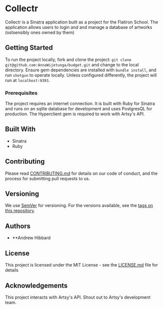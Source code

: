 # Collectr

Collectr is a Sinatra application built as a project for the Flatiron School. The application allows users to login and and manage a database of artworks (ostsensibly ones owned by them)

## Getting Started

To run the project locally, fork and clone the project:
`git clone git@github.com:AnnaWijetunga/budget.git` and change to the local directory. Ensure gem dependencies are installed with `bundle install`, and run `shotgun` to operate locally. Unless configured differently, the project will run at `localhost:9393`.

### Prerequisites

The project requires an internet connection. It is built with Ruby for Sinatra and runs on an sqlite database for development and uses PostgresQL for production. The Hyperclient gem is required to work with Artsy's API. 

## Built With

* Sinatra
* Ruby

## Contributing

Please read [CONTRIBUTING.md](https://gist.github.com/PurpleBooth/b24679402957c63ec426) for details on our code of conduct, and the process for submitting pull requests to us.

## Versioning

We use [SemVer](http://semver.org/) for versioning. For the versions available, see the [tags on this repository](https://github.com/your/project/tags). 

## Authors

* **Andrew Hibbard


## License

This project is licensed under the MIT License - see the [LICENSE.md](LICENSE.md) file for details

## Acknowledgements
This project interacts with Artsy's API. Shout out to Artsy's development team. 
